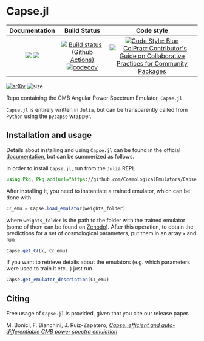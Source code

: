# Capse.jl

| **Documentation** | **Build Status** | **Code style** |
|:--------:|:----------------:|:----------------:|
| [![](https://img.shields.io/badge/docs-dev-blue.svg)](https://cosmologicalemulators.github.io/Capse.jl/dev) [![](https://img.shields.io/badge/docs-stable-blue.svg)](https://cosmologicalemulators.github.io/Capse.jl/stable) | [![Build status (Github Actions)](https://github.com/CosmologicalEmulators/Capse.jl/workflows/CI/badge.svg)](https://github.com/CosmologicalEmulators/Capse.jl/actions) [![codecov](https://codecov.io/gh/CosmologicalEmulators/Capse.jl/branch/main/graph/badge.svg?token=0PYHCWVL67)](https://codecov.io/gh/CosmologicalEmulators/Capse.jl) | [![Code Style: Blue](https://img.shields.io/badge/code%20style-blue-4495d1.svg)](https://github.com/invenia/BlueStyle) [![ColPrac: Contributor's Guide on Collaborative Practices for Community Packages](https://img.shields.io/badge/ColPrac-Contributor's%20Guide-blueviolet)](https://github.com/SciML/ColPrac) |


[![arXiv](https://img.shields.io/badge/arXiv-2307.14339-b31b1b.svg)](https://arxiv.org/abs/2307.14339)
![size](https://img.shields.io/github/repo-size/CosmologicalEmulators/Capse.jl)


Repo containing the CMB Angular Power Spectrum Emulator, `Capse.jl`.

`Capse.jl` is entirely written in `Julia`, but can be transparently called from `Python` using the [`pycapse`](https://github.com/CosmologicalEmulators/pycapse) wrapper.

## Installation and usage

Details about installing and using `Capse.jl` can be found in the official [documentation](https://cosmologicalemulators.github.io/Capse.jl/stable/), but can be summerized as follows.

In order to install `Capse.jl`, run from the `Julia` REPL

```julia
using Pkg, Pkg.add(url="https://github.com/CosmologicalEmulators/Capse.jl")
```

After installing it, you need to instantiate a trained emulator, which can be done with

```julia
Cℓ_emu = Capse.load_emulator(weights_folder)
```

where `weights_folder` is the path to the folder with the trained emulator (some of them can be found on [Zenodo](https://zenodo.org/record/8187935)). After this operation, to obtain the predictions for a set of cosmological parameters, put them in an array `x` and run

```julia
Capse.get_Cℓ(x, Cℓ_emu)
```

If you want to retrieve details about the emulators (e.g. which parameters were used to train it etc...) just run

```julia
Capse.get_emulator_description(Cℓ_emu)
```

## Citing

Free usage of `Capse.jl` is provided, given that you cite our release paper.

M. Bonici, F. Bianchini, J. Ruiz-Zapatero, [_Capse: efficient and auto-differentiable CMB power spectra emulation_](https://arxiv.org/abs/2307.14339)
